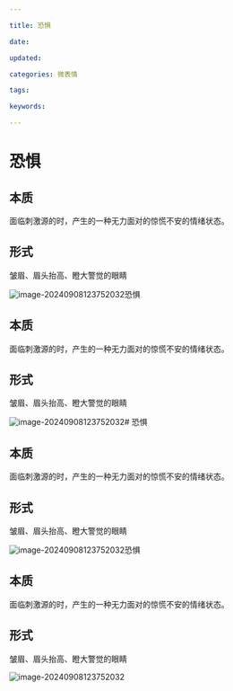 ```yaml
---

title: 恐惧

date: 

updated: 

categories: 微表情

tags: 

keywords: 

---
```

# 恐惧

## 本质

面临刺激源的时，产生的一种无力面对的惊慌不安的情绪状态。

##  形式

皱眉、眉头抬高、瞪大警觉的眼睛



![image-20240908123752032](./../../TyporaImage/MicroExpression/image-20240908123752032.png)恐惧

## 本质

面临刺激源的时，产生的一种无力面对的惊慌不安的情绪状态。

##  形式

皱眉、眉头抬高、瞪大警觉的眼睛



![image-20240908123752032](./../../TyporaImage/MicroExpression/image-20240908123752032.png)# 恐惧

## 本质

面临刺激源的时，产生的一种无力面对的惊慌不安的情绪状态。

##  形式

皱眉、眉头抬高、瞪大警觉的眼睛



![image-20240908123752032](./../../TyporaImage/MicroExpression/image-20240908123752032.png)恐惧

## 本质

面临刺激源的时，产生的一种无力面对的惊慌不安的情绪状态。

##  形式

皱眉、眉头抬高、瞪大警觉的眼睛



![image-20240908123752032](./../../TyporaImage/MicroExpression/image-20240908123752032.png)